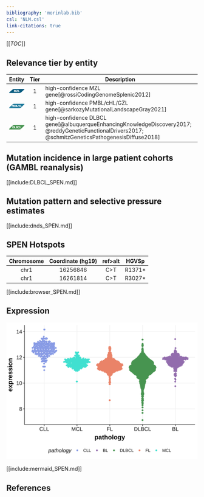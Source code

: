 ```yaml
---
bibliography: 'morinlab.bib'
csl: 'NLM.csl'
link-citations: true
---
```

[[_TOC_]]


## Relevance tier by entity

|Entity|Tier|Description               |
|:------:|:----:|--------------------------|
|![MZL](images/icons/MZL_tier1.png)|1|high-confidence MZL gene[@rossiCodingGenomeSplenic2012]|
|![PMBL](images/icons/PMBL_tier1.png)|1|high-confidence PMBL/cHL/GZL gene[@sarkozyMutationalLandscapeGray2021]|
|![DLBCL](images/icons/DLBCL_tier1.png) |1   |high-confidence DLBCL gene[@albuquerqueEnhancingKnowledgeDiscovery2017; @reddyGeneticFunctionalDrivers2017; @schmitzGeneticsPathogenesisDiffuse2018]|

## Mutation incidence in large patient cohorts (GAMBL reanalysis)


[[include:DLBCL_SPEN.md]]

## Mutation pattern and selective pressure estimates

[[include:dnds_SPEN.md]]

## SPEN Hotspots

| Chromosome |Coordinate (hg19) | ref>alt | HGVSp | 
 | :---:| :---: | :--: | :---: |
| chr1 | 16256846 | C>T | R1371* |
| chr1 | 16261814 | C>T | R3027* |

[[include:browser_SPEN.md]]

## Expression
![](images/gene_expression/SPEN_by_pathology.svg)
<!-- ORIGIN: rossiCodingGenomeSplenic2012c -->
<!-- DLBCL: rossiCodingGenomeSplenic2012c -->
<!-- MZL: rossiCodingGenomeSplenic2012c -->
<!-- PMBL: sarkozyMutationalLandscapeGray2021a -->

[[include:mermaid_SPEN.md]]

## References

